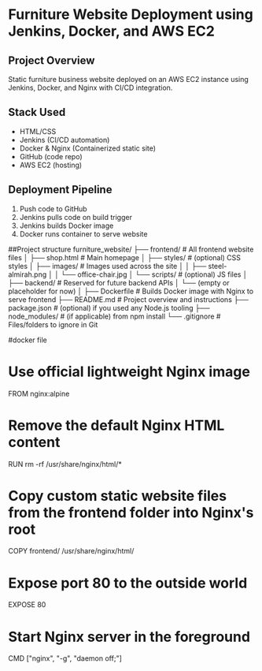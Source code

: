 
# Furniture Website Deployment using Jenkins, Docker, and AWS EC2

## Project Overview
Static furniture business website deployed on an AWS EC2 instance using Jenkins, Docker, and Nginx with CI/CD integration.

## Stack Used
- HTML/CSS
- Jenkins (CI/CD automation)
- Docker & Nginx (Containerized static site)
- GitHub (code repo)
- AWS EC2 (hosting)

## Deployment Pipeline
1. Push code to GitHub
2. Jenkins pulls code on build trigger
3. Jenkins builds Docker image
4. Docker runs container to serve website

##Project structure
furniture_website/
├── frontend/                         # All frontend website files
│   ├── shop.html                   # Main homepage
│   ├── styles/                      # (optional) CSS styles
│   ├── images/                      # Images used across the site
│   │   ├── steel-almirah.png
│   │   └── office-chair.jpg
│   └── scripts/                     # (optional) JS files
│
├── backend/                         # Reserved for future backend APIs
│   └── (empty or placeholder for now)
│
├── Dockerfile                       # Builds Docker image with Nginx to serve frontend
├── README.md                        # Project overview and instructions
├── package.json                     # (optional) if you used any Node.js tooling
├── node_modules/                    # (if applicable) from npm install
└── .gitignore                       # Files/folders to ignore in Git


#docker file

# Use official lightweight Nginx image
FROM nginx:alpine

# Remove the default Nginx HTML content
RUN rm -rf /usr/share/nginx/html/*

# Copy custom static website files from the frontend folder into Nginx's root
COPY frontend/ /usr/share/nginx/html/

# Expose port 80 to the outside world
EXPOSE 80

# Start Nginx server in the foreground
CMD ["nginx", "-g", "daemon off;"]
